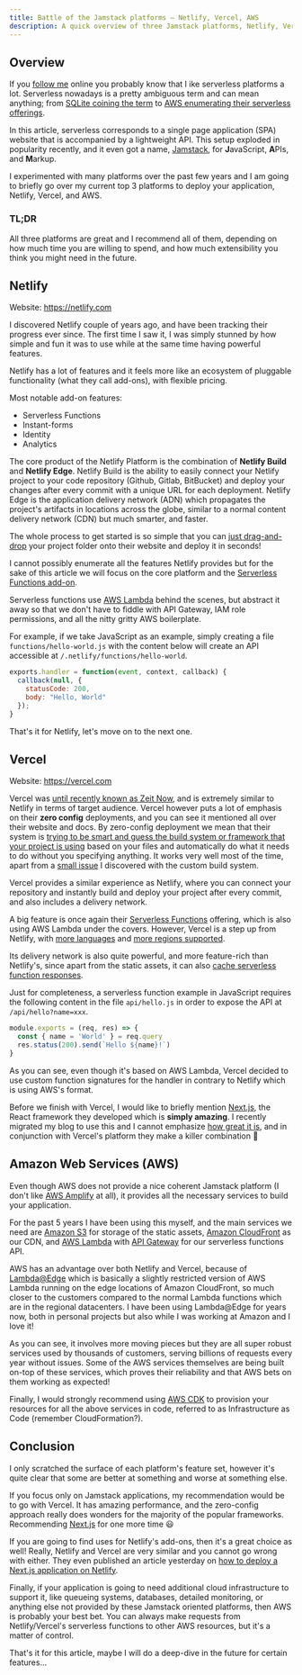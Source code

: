 ```yaml
---
title: Battle of the Jamstack platforms — Netlify, Vercel, AWS
description: A quick overview of three Jamstack platforms, Netlify, Vercel (formerly Zeit Now), and AWS.
---
```


## Overview

If you [follow me](https://twitter.com/LambrosPetrou) online you probably know that I ike serverless platforms a lot. Serverless nowadays is a pretty ambiguous term and can mean anything; from [SQLite coining the term](https://www.sqlite.org/serverless.html) to [AWS enumerating their serverless offerings](https://aws.amazon.com/serverless/).

In this article, serverless corresponds to a single page application (SPA) website that is accompanied by a lightweight API. This setup exploded in popularity recently, and it even got a name, [Jamstack](https://jamstack.org/), for **J**avaScript, **A**PIs, and **M**arkup.

I experimented with many platforms over the past few years and I am going to briefly go over my current top 3 platforms to deploy your application, Netlify, Vercel, and AWS.

### TL;DR

All three platforms are great and I recommend all of them, depending on how much time you are willing to spend, and how much extensibility you think you might need in the future.

## Netlify

Website: <https://netlify.com>

I discovered Netlify couple of years ago, and have been tracking their progress ever since. The first time I saw it, I was simply stunned by how simple and fun it was to use while at the same time having powerful features.

Netlify has a lot of features and it feels more like an ecosystem of pluggable functionality (what they call add-ons), with flexible pricing.

Most notable add-on features:
- Serverless Functions
- Instant-forms
- Identity
- Analytics

The core product of the Netlify Platform is the combination of **Netlify Build** and **Netlify Edge**. Netlify Build is the ability to easily connect your Netlify project to your code repository (Github, Gitlab, BitBucket) and deploy your changes after every commit with a unique URL for each deployment. Netlify Edge is the application delivery network (ADN) which propagates the project's artifacts in locations across the globe, similar to a normal content delivery network (CDN) but much smarter, and faster.

The whole process to get started is so simple that you can [just drag-and-drop](https://app.netlify.com/drop) your project folder onto their website and deploy it in seconds!

I cannot possibly enumerate all the features Netlify provides but for the sake of this article we will focus on the core platform and the [Serverless Functions add-on](https://docs.netlify.com/functions/overview/).

Serverless functions use [AWS Lambda](https://aws.amazon.com/lambda/) behind the scenes, but abstract it away so that we don't have to fiddle with API Gateway, IAM role permissions, and all the nitty gritty AWS boilerplate.

For example, if we take JavaScript as an example, simply creating a file `functions/hello-world.js` with the content below will create an API accessible at `/.netlify/functions/hello-world`.

```javascript
exports.handler = function(event, context, callback) {
  callback(null, {
    statusCode: 200,
    body: "Hello, World"
  });
}
```

That's it for Netlify, let's move on to the next one.

## Vercel

Website: <https://vercel.com>

Vercel was [until recently known as Zeit Now](https://vercel.com/blog/zeit-is-now-vercel), and is extremely similar to Netlify in terms of target audience. Vercel however puts a lot of emphasis on their **zero config** deployments, and you can see it mentioned all over their website and docs. By zero-config deployment we mean that their system is [trying to be smart and guess the build system or framework that your project is using](https://vercel.com/docs/v2/build-step) based on your files and automatically do what it needs to do without you specifying anything. It works very well most of the time, apart from a [small issue](https://github.com/zeit/now/discussions/4132) I discovered with the custom build system.

Vercel provides a similar experience as Netlify, where you can connect your repository and instantly build and deploy your project after every commit, and also includes a delivery network.

A big feature is once again their [Serverless Functions](https://vercel.com/docs/v2/serverless-functions/introduction) offering, which is also using AWS Lambda under the covers. However, Vercel is a step up from Netlify, with [more languages](https://vercel.com/docs/v2/serverless-functions/supported-languages) and [more regions supported](https://vercel.com/docs/v2/edge-network/regions).

Its delivery network is also quite powerful, and more feature-rich than Netlify's, since apart from the static assets, it can also [cache serverless function responses](https://vercel.com/docs/v2/serverless-functions/edge-caching).

Just for completeness, a serverless function example in JavaScript requires the following content in the file `api/hello.js` in order to expose the API at `/api/hello?name=xxx`.

```javascript
module.exports = (req, res) => {
  const { name = 'World' } = req.query
  res.status(200).send(`Hello ${name}!`)
}
```

As you can see, even though it's based on AWS Lambda, Vercel decided to use custom function signatures for the handler in contrary to Netlify which is using AWS's format.

Before we finish with Vercel, I would like to briefly mention [Next.js](https://nextjs.org/), the React framework they developed which is **simply amazing**. I recently migrated my blog to use this and I cannot emphasize [how great it is](https://nextjs.org/blog/next-9-3#next-gen-static-site-generation-ssg-support), and in conjunction with Vercel's platform they make a killer combination 🚀

## Amazon Web Services (AWS)

Even though AWS does not provide a nice coherent Jamstack platform (I don't like [AWS Amplify](https://aws.amazon.com/amplify/) at all), it provides all the necessary services to build your application.

For the past 5 years I have been using this myself, and the main services we need are [Amazon S3](https://aws.amazon.com/s3/) for storage of the static assets, [Amazon CloudFront](https://aws.amazon.com/cloudfront/) as our CDN, and [AWS Lambda](https://aws.amazon.com/lambda/) with [API Gateway](https://aws.amazon.com/api-gateway/) for our serverless functions API.

AWS has an advantage over both Netlify and Vercel, because of [Lambda@Edge](https://aws.amazon.com/lambda/edge/) which is basically a slightly restricted version of AWS Lambda running on the edge locations of Amazon CloudFront, so much closer to the customers compared to the normal Lambda functions which are in the regional datacenters. I have been using Lambda@Edge for years now, both in personal projects but also while I was working at Amazon and I love it!

As you can see, it involves more moving pieces but they are all super robust services used by thousands of customers, serving billions of requests every year without issues. Some of the AWS services themselves are being built on-top of these services, which proves their reliability and that AWS bets on them working as expected!

Finally, I would strongly recommend using [AWS CDK](https://aws.amazon.com/cdk/) to provision your resources for all the above services in code, referred to as Infrastructure as Code (remember CloudFormation?).

## Conclusion

I only scratched the surface of each platform's feature set, however it's quite clear that some are better at something and worse at something else.

If you focus only on Jamstack applications, my recommendation would be to go with Vercel. It has amazing performance, and the zero-config approach really does wonders for the majority of the popular frameworks. Recommending [Next.js](https://nextjs.org/) for one more time 😃

If you are going to find uses for Netlify's add-ons, then it's a great choice as well! Really, Netlify and Vercel are very similar and you cannot go wrong with either. They even published an article yesterday on [how to deploy a Next.js application on Netlify](https://www.netlify.com/blog/2020/05/04/building-a-markdown-blog-with-next-9.3-and-netlify/).

Finally, if your application is going to need additional cloud infrastructure to support it, like queueing systems, databases, detailed monitoring, or anything else not provided by these Jamstack oriented platforms, then AWS is probably your best bet. You can always make requests from Netlify/Vercel's serverless functions to other AWS resources, but it's a matter of control.

That's it for this article, maybe I will do a deep-dive in the future for certain features...
